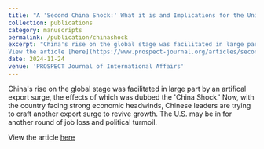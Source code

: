 ```yaml
---
title: "A 'Second China Shock:' What it is and Implications for the United States"
collection: publications
category: manuscripts
permalink: /publication/chinashock
excerpt: "China's rise on the global stage was facilitated in large part by an artifical export surge, the effects of which was dubbed the 'China Shock.' Now, with the country facing strong economic headwinds, Chinese leaders are trying to craft another export surge to revive growth. The U.S. may be in for another round of job loss and political turmoil. 
View the article [here](https://www.prospect-journal.org/articles/second-china-shock)"
date: 2024-11-24
venue: 'PROSPECT Journal of International Affairs'
---
```


China's rise on the global stage was facilitated in large part by an artifical export surge, the effects of which was dubbed the 'China Shock.' Now, with the country facing strong economic headwinds, Chinese leaders are trying to craft another export surge to revive growth. The U.S. may be in for another round of job loss and political turmoil.

View the article [here](https://www.prospect-journal.org/articles/second-china-shock)
